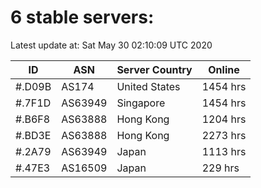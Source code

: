 # 6 stable servers:

Latest update at: Sat May 30 02:10:09 UTC 2020

| ID | ASN | Server Country | Online |
| -- | --- | -------------- | ------ |
| #.D09B | AS174 | United States | 1454 hrs |
| #.7F1D | AS63949 | Singapore | 1454 hrs |
| #.B6F8 | AS63888 | Hong Kong | 1204 hrs |
| #.BD3E | AS63888 | Hong Kong | 2273 hrs |
| #.2A79 | AS63949 | Japan | 1113 hrs |
| #.47E3 | AS16509 | Japan | 229 hrs |

